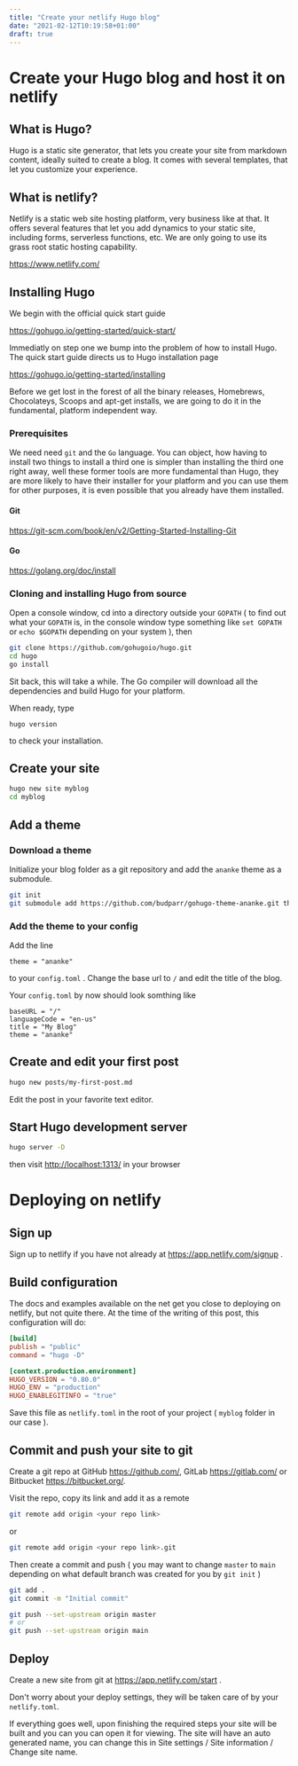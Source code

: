 ```yaml
---
title: "Create your netlify Hugo blog"
date: "2021-02-12T10:19:58+01:00"
draft: true
---
```


# Create your Hugo blog and host it on netlify

## What is Hugo?

Hugo is a static site generator, that lets you create your site from markdown content, ideally suited to create a blog. It comes with several templates, that let you customize your experience.

## What is netlify?

Netlify is a static web site hosting platform, very business like at that. It offers several features that let you add dynamics to your static site, including forms, serverless functions, etc. We are only going to use its grass root static hosting capability.

https://www.netlify.com/

## Installing Hugo

We begin with the official quick start guide

https://gohugo.io/getting-started/quick-start/

Immediatly on step one we bump into the problem of how to install Hugo. The quick start guide directs us to Hugo installation page

https://gohugo.io/getting-started/installing

Before we get lost in the forest of all the binary releases, Homebrews, Chocolateys, Scoops and apt-get installs, we are going to do it in the fundamental, platform independent way.

### Prerequisites

We need need `git` and the `Go` language. You can object, how having to install two things to install a third one is simpler than installing the third one right away, well these former tools are more fundamental than Hugo, they are more likely to have their installer for your platform and you can use them for other purposes, it is even possible that you already have them installed.

#### Git

https://git-scm.com/book/en/v2/Getting-Started-Installing-Git

#### Go

https://golang.org/doc/install

### Cloning and installing Hugo from source

Open a console window, cd into a directory outside your `GOPATH` ( to find out what your `GOPATH` is, in the console window type something like `set GOPATH` or `echo $GOPATH` depending on your system ), then
```bash
git clone https://github.com/gohugoio/hugo.git
cd hugo
go install
```
Sit back, this will take a while. The Go compiler will download all the dependencies and build Hugo for your platform.

When ready, type
```
hugo version
```
to check your installation.

## Create your site
```bash
hugo new site myblog
cd myblog
```
## Add a theme

### Download a theme

Initialize your blog folder as a git repository and add the `ananke` theme as a submodule.
```bash
git init
git submodule add https://github.com/budparr/gohugo-theme-ananke.git themes/ananke
```
### Add the theme to your config

Add the line
```
theme = "ananke"
```
to your `config.toml` . Change the base url to `/` and edit the title of the blog.

Your `config.toml` by now should look somthing like
```
baseURL = "/"
languageCode = "en-us"
title = "My Blog"
theme = "ananke"
```
## Create and edit your first post
```bash
hugo new posts/my-first-post.md
```
Edit the post in your favorite text editor.

## Start Hugo development server
```bash
hugo server -D
```
then visit [http://localhost:1313/](http://localhost:1313/) in your browser

# Deploying on netlify

## Sign up

Sign up to netlify if you have not already at https://app.netlify.com/signup .

## Build configuration

The docs and examples available on the net get you close to deploying on netlify, but not quite there. At the time of the writing of this post, this configuration will do:
```toml
[build]
publish = "public"
command = "hugo -D"

[context.production.environment]
HUGO_VERSION = "0.80.0"
HUGO_ENV = "production"
HUGO_ENABLEGITINFO = "true"
```
Save this file as `netlify.toml` in the root of your project ( `myblog` folder in our case ).

## Commit and push your site to git

Create a git repo at GitHub https://github.com/, GitLab https://gitlab.com/ or Bitbucket https://bitbucket.org/.

Visit the repo, copy its link and add it as a remote
```bash
git remote add origin <your repo link>
```
or
```bash
git remote add origin <your repo link>.git
```
Then create a commit and push ( you may want to change `master` to `main` depending on what default branch was created for you by `git init` )
```bash
git add .
git commit -m "Initial commit"

git push --set-upstream origin master
# or
git push --set-upstream origin main
```
## Deploy

Create a new site from git at https://app.netlify.com/start .

Don't worry about your deploy settings, they will be taken care of by your `netlify.toml`.

If everything goes well, upon finishing the required steps your site will be built and you can you can open it for viewing. The site will have an auto generated name, you can change this in Site settings / Site information / Change site name.

